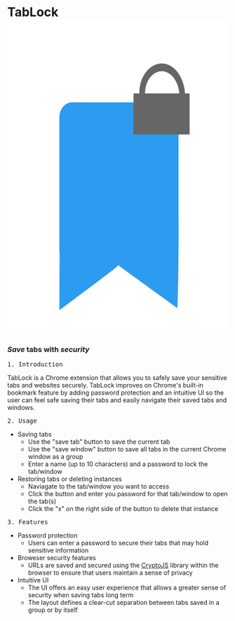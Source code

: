 # TabLock ![Logo](favicon.svg)
### ***Save*** tabs with ***security***
<pre>
1. Introduction
</pre>

TabLock is a Chrome extension that allows you to safely save your sensitive tabs and websites securely. TabLock improves on Chrome's built-in bookmark feature by adding password protection and an intuitive UI so the user can feel safe saving their tabs and easily navigate their saved tabs and windows.

<pre>
2. Usage
</pre>
- Saving tabs
    - Use the "save tab" button to save the current tab 
    - Use the "save window" button to save all tabs in the current Chrome window as a group
    - Enter a name (up to 10 characters) and a password to lock the tab/window
- Restoring tabs or deleting instances
    - Naviagate to the tab/window you want to access
    - Click the button and enter you password for that tab/window to open the tab(s)
    - Click the "x" on the right side of the button to delete that instance 

<pre>
3. Features
</pre>
- Password protection
    - Users can enter a password to secure their tabs that may hold sensitive information
- Broweser security features
    - URLs are saved and secured using the [CryptoJS][1] library within the browser to ensure that users maintain a sense of privacy
- Intuitive UI
    - The UI offers an easy user experience that allows a greater sense of security when saving tabs long term
    - The layout defines a clear-cut separation between tabs saved in a group or by itself

[1]: https://www.npmjs.com/package/crypto-js
